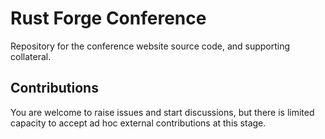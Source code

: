 # Rust Forge Conference

Repository for the conference website source code, and supporting collateral. 

## Contributions

You are welcome to raise issues and start discussions, but there is limited capacity to accept ad hoc external contributions at this stage.
